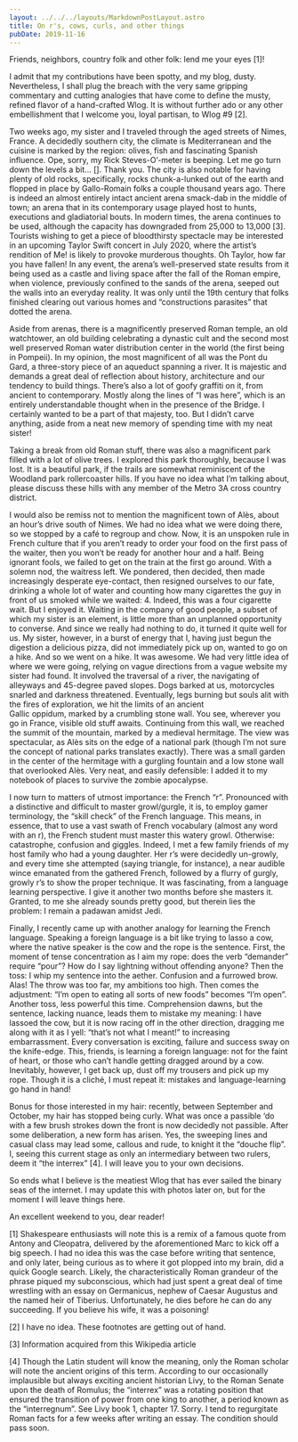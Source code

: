 ```yaml
---
layout: ../../../layouts/MarkdownPostLayout.astro
title: On r's, cows, curls, and other things
pubDate: 2019-11-16
---
```




Friends, neighbors, country folk and other folk: lend me your eyes [1]!

I admit that my contributions have been spotty, and my blog, dusty. Nevertheless, I shall plug the breach with the very same gripping commentary and cutting analogies that have come to define the musty, refined flavor of a hand-crafted Wlog. It is without further ado or any other embellishment that I welcome you, loyal partisan, to Wlog #9 [2].

Two weeks ago, my sister and I traveled through the aged streets of Nimes, France. A decidedly southern city, the climate is Mediterranean and the cuisine is marked by the region: olives, fish and fascinating Spanish influence. Ope, sorry, my Rick Steves-O’-meter is beeping. Let me go turn down the levels a bit… []. Thank you. The city is also notable for having plenty of old rocks, specifically, rocks chunk-a-lunked out of the earth and flopped in place by Gallo-Romain folks a couple thousand years ago. There is indeed an almost entirely intact ancient arena smack-dab in the middle of town; an arena that in its contemporary usage played host to hunts, executions and gladiatorial bouts. In modern times, the arena continues to be used, although the capacity has downgraded from 25,000 to 13,000 [3]. Tourists wishing to get a piece of bloodthirsty spectacle may be interested in an upcoming Taylor Swift concert in July 2020, where the artist’s rendition of Me! is likely to provoke murderous thoughts. Oh Taylor, how far you have fallen! In any event, the arena’s well-preserved state results from it being used as a castle and living space after the fall of the Roman empire, when violence, previously confined to the sands of the arena, seeped out the walls into an everyday reality. It was only until the 19th century that folks finished clearing out various homes and “constructions parasites” that dotted the arena.

Aside from arenas, there is a magnificently preserved Roman temple, an old watchtower, an old building celebrating a dynastic cult and the second most well preserved Roman water distribution center in the world (the first being in Pompeii). In my opinion, the most magnificent of all was the Pont du Gard, a three-story piece of an aqueduct spanning a river. It is majestic and demands a great deal of reflection about history, architecture and our tendency to build things. There’s also a lot of goofy graffiti on it, from ancient to contemporary. Mostly along the lines of “I was here”, which is an entirely understandable thought when in the presence of the Bridge. I certainly wanted to be a part of that majesty, too. But I didn’t carve anything, aside from a neat new memory of spending time with my neat sister!

Taking a break from old Roman stuff, there was also a magnificent park filled with a lot of olive trees. I explored this park thoroughly, because I was lost. It is a beautiful park, if the trails are somewhat reminiscent of the Woodland park rollercoaster hills. If you have no idea what I’m talking about, please discuss these hills with any member of the Metro 3A cross country district.

I would also be remiss not to mention the magnificent town of Alès, about an hour’s drive south of Nimes. We had no idea what we were doing there, so we stopped by a café to regroup and chow. Now, it is an unspoken rule in French culture that if you aren’t ready to order your food on the first pass of the waiter, then you won’t be ready for another hour and a half. Being ignorant fools, we failed to get on the train at the first go around. With a solemn nod, the waitress left. We pondered, then decided, then made increasingly desperate eye-contact, then resigned ourselves to our fate, drinking a whole lot of water and counting how many cigarettes the guy in front of us smoked while we waited: 4. Indeed, this was a four cigarette wait. But I enjoyed it. Waiting in the company of good people, a subset of which my sister is an element, is little more than an unplanned opportunity to converse. And since we really had nothing to do, it turned it quite well for us. My sister, however, in a burst of energy that I, having just begun the digestion a delicious pizza, did not immediately pick up on, wanted to go on a hike. And so we went on a hike. It was awesome. We had very little idea of where we were going, relying on vague directions from a vague website my sister had found. It involved the traversal of a river, the navigating of alleyways and 45-degree paved slopes. Dogs barked at us, motorcycles snarled and darkness threatened. Eventually, legs burning but souls alit with the fires of exploration, we hit the limits of an ancient Gallic oppidum, marked by a crumbling stone wall. You see, wherever you go in France, visible old stuff awaits. Continuing from this wall, we reached the summit of the mountain, marked by a medieval hermitage. The view was spectacular, as Alès sits on the edge of a national park (though I’m not sure the concept of national parks translates exactly). There was a small garden in the center of the hermitage with a gurgling fountain and a low stone wall that overlooked Alès. Very neat, and easily defensible: I added it to my notebook of places to survive the zombie apocalypse.

I now turn to matters of utmost importance: the French “r”. Pronounced with a distinctive and difficult to master growl/gurgle, it is, to employ gamer terminology, the “skill check” of the French language. This means, in essence, that to use a vast swath of French vocabulary (almost any word with an r), the French student must master this watery growl. Otherwise: catastrophe, confusion and giggles. Indeed, I met a few family friends of my host family who had a young daughter. Her r’s were decidedly un-growly, and every time she attempted (saying triangle, for instance), a near audible wince emanated from the gathered French, followed by a flurry of gurgly, growly r’s to show the proper technique. It was fascinating, from a language learning perspective. I give it another two months before she masters it. Granted, to me she already sounds pretty good, but therein lies the problem: I remain a padawan amidst Jedi.

Finally, I recently came up with another analogy for learning the French language. Speaking a foreign language is a bit like trying to lasso a cow, where the native speaker is the cow and the rope is the sentence. First, the moment of tense concentration as I aim my rope: does the verb “demander” require “pour”? How do I say lightning without offending anyone? Then the toss: I whip my sentence into the aether. Confusion and a furrowed brow. Alas! The throw was too far, my ambitions too high. Then comes the adjustment: “I’m open to eating all sorts of new foods” becomes “I’m open”. Another toss, less powerful this time. Comprehension dawns, but the sentence, lacking nuance, leads them to mistake my meaning: I have lassoed the cow, but it is now racing off in the other direction, dragging me along with it as I yell: “that’s not what I meant!” to increasing embarrassment. Every conversation is exciting, failure and success sway on the knife-edge. This, friends, is learning a foreign language: not for the faint of heart, or those who can’t handle getting dragged around by a cow. Inevitably, however, I get back up, dust off my trousers and pick up my rope. Though it is a cliché, I must repeat it: mistakes and language-learning go hand in hand!

Bonus for those interested in my hair: recently, between September and October, my hair has stopped being curly. What was once a passible ‘do with a few brush strokes down the front is now decidedly not passible. After some deliberation, a new form has arisen. Yes, the sweeping lines and casual class may lead some, callous and rude, to knight it the “douche flip”. I, seeing this current stage as only an intermediary between two rulers, deem it “the interrex” [4]. I will leave you to your own decisions.

So ends what I believe is the meatiest Wlog that has ever sailed the binary seas of the internet. I may update this with photos later on, but for the moment I will leave things here.

An excellent weekend to you, dear reader!

[1] Shakespeare enthusiasts will note this is a remix of a famous quote from Antony and Cleopatra, delivered by the aforementioned Marc to kick off a big speech. I had no idea this was the case before writing that sentence, and only later, being curious as to where it got plopped into my brain, did a quick Google search. Likely, the characteristically Roman grandeur of the phrase piqued my subconscious, which had just spent a great deal of time wrestling with an essay on Germanicus, nephew of Caesar Augustus and the named heir of Tiberius. Unfortunately, he dies before he can do any succeeding. If you believe his wife, it was a poisoning!

[2] I have no idea. These footnotes are getting out of hand.

[3] Information acquired from this Wikipedia article

[4] Though the Latin student will know the meaning, only the Roman scholar will note the ancient origins of this term. According to our occasionally implausible but always exciting ancient historian Livy, to the Roman Senate upon the death of Romulus; the “interrex” was a rotating position that ensured the transition of power from one king to another, a period known as the “interregnum”. See Livy book 1, chapter 17. Sorry. I tend to regurgitate Roman facts for a few weeks after writing an essay. The condition should pass soon.
